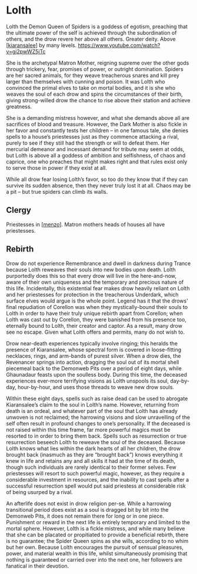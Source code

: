 # Lolth
Lolth the Demon Queen of Spiders is a goddess of egotism, preaching that the ultimate power of the self is achieved through the subordination of others, and the drow revere her above all others.
Greater deity. Above [[kiaransalee]] by many levels.
https://www.youtube.com/watch?v=gj2pwWZ5jTc

She is the archetypal Matron Mother, reigning supreme over the other gods through trickery, fear, promises of power, or outright domination. Spiders are her sacred animals, for they weave treacherous snares and kill prey larger than themselves with cunning and poison. It was Lolth who convinced the primal elves to take on mortal bodies, and it is she who weaves the soul of each drow and spins the circumstances of their birth, giving strong-willed drow the chance to rise above their station and achieve greatness.

She is a demanding mistress however, and what she demands above all are sacrifices of blood and treasure. However, the Dark Mother is also fickle in her favor and constantly tests her children – in one famous tale, she denies spells to a house’s priestesses just as they commence attacking a rival, purely to see if they still had the strength or will to defeat them. Her mercurial demeanor and incessant demand for tribute may seem at odds, but Lolth is above all a goddess of ambition and selfishness, of chaos and caprice, one who preaches that might makes right and that rules exist only to serve those in power if they exist at all.

While all drow fear losing Lolth’s favor, so too do they know that if they can survive its sudden absence, then they never truly lost it at all. Chaos may be a pit – but true spiders can climb its walls.

## Clergy
Priestesses in [[menzo]]. Matron mothers heads of houses all have priestesses.

## Rebirth
Drow do not experience Remembrance and dwell in darkness during Trance because Lolth reweaves their souls into new bodies upon death. Lolth purportedly does this so that every drow will live in the here-and-now, aware of their own uniqueness and the temporary and precious nature of this life. Incidentally, this existential fear makes drow heavily reliant on Lolth and her priestesses for protection in the treacherous Underdark, which surface elves would argue is the whole point. Legend has it that the drows' final repudiation of Corellon was when they mystically-bound their souls to Lolth in order to have their truly unique rebirth apart from Corellon; when Lolth was cast out by Corellon, they were banished from his presence too, eternally bound to Lolth, their creator and captor. As a result, many drow see no escape. Given what Lolth offers and permits, many do not wish to.

Drow near-death experiences typically involve ringing; this heralds the presence of Kiaransalee, whose spectral form is covered in loose-fitting necklaces, rings, and arm-bands of purest silver. When a drow dies, the Revenancer springs into action, dragging the soul out of its mortal shell piecemeal back to the Demonweb Pits over a period of eight days, while Ghaunadaur feasts upon the soulless body. During this time, the deceased experiences ever-more terrifying visions as Lolth unspools its soul, day-by-day, hour-by-hour, and uses those threads to weave new drow souls.

Within these eight days, spells such as raise dead can be used to abrogate Kiaransalee’s claim to the soul in Lolth’s name. However, returning from death is an ordeal, and whatever part of the soul that Lolth has already unwoven is not reclaimed; the harrowing visions and slow unravelling of the self often result in profound changes to one’s personality. If the deceased is not raised within this time frame, far more powerful magics must be resorted to in order to bring them back. Spells such as resurrection or true resurrection beseech Lolth to reweave the soul of the deceased. Because Lolth knows what lies within the dark hearts of all her children, the drow brought back (inasmuch as they are “brought back”) knows everything it knew in life and retains any and all skills it had at the time of its death, though such individuals are rarely identical to their former selves. Few priestesses will resort to such powerful magic, however, as they require a considerable investment in resources, and the inability to cast spells after a successful resurrection spell would put said priestess at considerable risk of being usurped by a rival.

An afterlife does not exist in drow religion per-se. While a harrowing transitional period does exist as a soul is dragged bit by bit into the Demonweb Pits, it does not remain there for long or in one piece. Punishment or reward in the next life is entirely temporary and limited to the mortal sphere. However, Lolth is a fickle mistress, and while many believe that she can be placated or propitiated to provide a beneficial rebirth, there is no guarantee; the Spider Queen spins as she wills, according to no whim but her own. Because Lolth encourages the pursuit of sensual pleasures, power, and material wealth in this life, whilst simultaneously promising that nothing is guaranteed or carried over into the next one, her followers are fanatical in their devotion.

[//begin]: # "Autogenerated link references for markdown compatibility"
[kiaransalee]: kiaransalee "Kiaransalee"
[menzo]: ../underdark/menzo "Menzoberranzan"
[//end]: # "Autogenerated link references"
